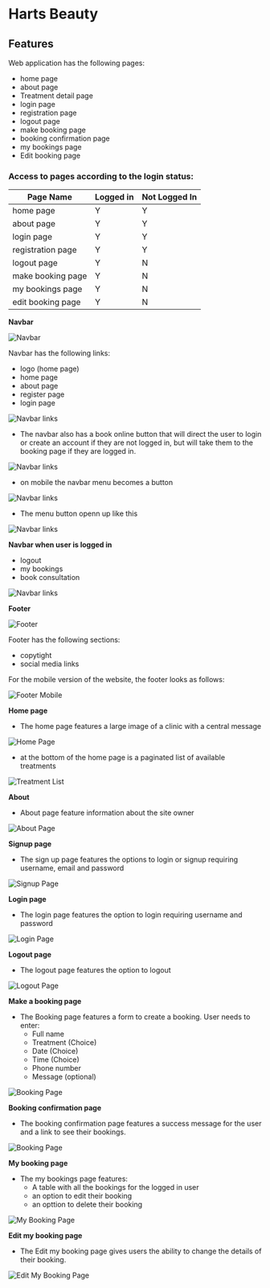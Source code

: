 # Harts Beauty

## Features

Web application has the following pages:
- home page
- about page
- Treatment detail page
- login page
- registration page
- logout page
- make booking page
- booking confirmation page
- my bookings page
- Edit booking page


### Access to pages according to the login status:

| Page Name         | Logged in      | Not Logged In| 
| -------------     | ------------- | -------------| 
| home page         | Y             | Y            |
| about page        | Y             | Y            |
| login page        | Y             | Y            |
| registration page | Y             | Y            |
| logout page       | Y             | N            |
| make booking page | Y             | N            |
| my bookings page  | Y             | N            |
| edit booking page | Y             | N            |

**Navbar**

![Navbar](documentation/features/navbarnotlogged.PNG)

Navbar has the following links:
- logo (home page)
- home page
- about page
- register page
- login page

![Navbar links](documentation/features/navbarlinksnotlogged.PNG)

- The navbar also has a book online button that will direct the user to login or create an account if they are not logged in, but will take them to the booking page if they are logged in.

![Navbar links](documentation/features/bookonline.PNG)

- on mobile the navbar menu becomes a button

![Navbar links](documentation/features/mainpagemobile.PNG)

- The menu button openn up like this

![Navbar links](documentation/features/mainpagebuttonopen.PNG)



**Navbar when user is logged in**

- logout
- my bookings
- book consultation

![Navbar links](documentation/features/navbarloggedin.PNG)

**Footer**

![Footer](documentation/features/footer.PNG)

Footer has the following sections:
- copytight
- social media links



For the mobile version of the website, the footer looks as follows:

  ![Footer Mobile](documentation/features/footermobile.PNG)

**Home page**

  - The home page features a large image of a clinic with a central message

  ![Home Page](documentation/features/mainpage2.PNG)

  - at the bottom of the home page is a paginated list of available treatments

  ![Treatment List](documentation/features/treatmentlist.PNG)

**About**

- About page feature information about the site owner

![About Page](documentation/features/aboutpage.PNG)

**Signup page**

- The sign up page features the options to login or signup requiring username, email and password

![Signup Page](documentation/features/signup.PNG)

**Login page**

- The login page features the option to login requiring username and password

![Login Page](documentation/features/login.PNG)

**Logout page**

- The logout page features the option to logout

![Logout Page](documentation/features/logout.PNG)

**Make a booking page**

- The Booking page features a form to create a booking. User needs to enter:
  - Full name
  - Treatment (Choice)
  - Date (Choice)
  - Time (Choice)
  - Phone number
  - Message (optional)

![Booking Page](documentation/features/makebooking.PNG)

**Booking confirmation page**

- The booking confirmation page features a success message for the user and a link to see their bookings.

![Booking Page](documentation/features/bookingconfirmation.PNG)

**My booking page**

- The my bookings page features:
  - A table with all the bookings for the logged in user
  - an option to edit their booking
  - an opttion to delete their booking

![My Booking Page](documentation/features/mybookings.PNG)

**Edit my booking page**

- The Edit my booking page gives users the ability to change the details of their booking.

![Edit My Booking Page](documentation/features/editmybooking.PNG)











